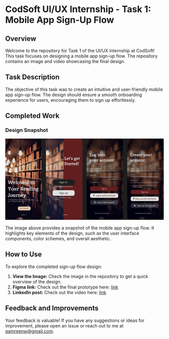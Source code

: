 # CodSoft UI/UX Internship - Task 1: Mobile App Sign-Up Flow

## Overview

Welcome to the repository for Task 1 of the UI/UX internship at CodSoft! This task focuses on designing a mobile app sign-up flow. The repository contains an image and video showcasing the final design.

## Task Description

The objective of this task was to create an intuitive and user-friendly mobile app sign-up flow. The design should ensure a smooth onboarding experience for users, encouraging them to sign up effortlessly.

## Completed Work

### Design Snapshot

![Sign-Up Flow](./Mobile-App.jpg)

The image above provides a snapshot of the mobile app sign-up flow. It highlights key elements of the design, such as the user interface components, color schemes, and overall aesthetic.

## How to Use

To explore the completed sign-up flow design:

1. **View the Image:** Check the image in the repository to get a quick overview of the design.
2. **Figma link:** Check out the final prototype here: [link](https://www.figma.com/proto/hsf7h2F8RpR3RqxOKCyzPs/Mobile-App?page-id=0%3A1&type=design&node-id=40-179&viewport=279%2C403%2C0.4&t=F8qWiLBS4khuAJFE-1&scaling=scale-down&starting-point-node-id=2%3A9)
3. **LinkedIn post:** Check out the video here: [link](https://www.linkedin.com/posts/qamreen-2481b4239_codsoft-userexperience-signupflow-activity-7125102001620717568-d9EP?utm_source=share&utm_medium=member_desktop)

## Feedback and Improvements

Your feedback is valuable! If you have any suggestions or ideas for improvement, please open an issue or reach out to me at qamreenw@gmail.com.



